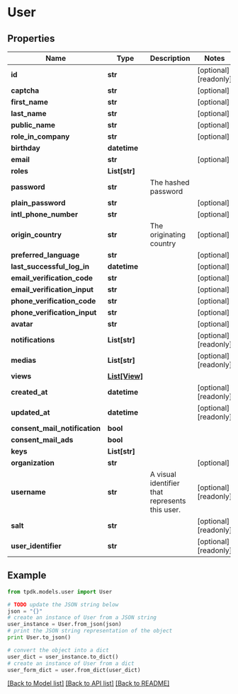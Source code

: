 # User



## Properties
Name | Type | Description | Notes
------------ | ------------- | ------------- | -------------
**id** | **str** |  | [optional] [readonly] 
**captcha** | **str** |  | [optional] 
**first_name** | **str** |  | [optional] 
**last_name** | **str** |  | [optional] 
**public_name** | **str** |  | [optional] 
**role_in_company** | **str** |  | [optional] 
**birthday** | **datetime** |  | 
**email** | **str** |  | [optional] 
**roles** | **List[str]** |  | 
**password** | **str** | The hashed password | 
**plain_password** | **str** |  | [optional] 
**intl_phone_number** | **str** |  | [optional] 
**origin_country** | **str** | The originating country | [optional] 
**preferred_language** | **str** |  | [optional] 
**last_successful_log_in** | **datetime** |  | [optional] 
**email_verification_code** | **str** |  | [optional] 
**email_verification_input** | **str** |  | [optional] 
**phone_verification_code** | **str** |  | [optional] 
**phone_verification_input** | **str** |  | [optional] 
**avatar** | **str** |  | [optional] 
**notifications** | **List[str]** |  | [optional] [readonly] 
**medias** | **List[str]** |  | [optional] [readonly] 
**views** | [**List[View]**](View.md) |  | 
**created_at** | **datetime** |  | [optional] [readonly] 
**updated_at** | **datetime** |  | [optional] [readonly] 
**consent_mail_notification** | **bool** |  | 
**consent_mail_ads** | **bool** |  | 
**keys** | **List[str]** |  | 
**organization** | **str** |  | [optional] 
**username** | **str** | A visual identifier that represents this user. | [optional] [readonly] 
**salt** | **str** |  | [optional] [readonly] 
**user_identifier** | **str** |  | [optional] [readonly] 

## Example

```python
from tpdk.models.user import User

# TODO update the JSON string below
json = "{}"
# create an instance of User from a JSON string
user_instance = User.from_json(json)
# print the JSON string representation of the object
print User.to_json()

# convert the object into a dict
user_dict = user_instance.to_dict()
# create an instance of User from a dict
user_form_dict = user.from_dict(user_dict)
```
[[Back to Model list]](../README.md#documentation-for-models) [[Back to API list]](../README.md#documentation-for-api-endpoints) [[Back to README]](../README.md)


